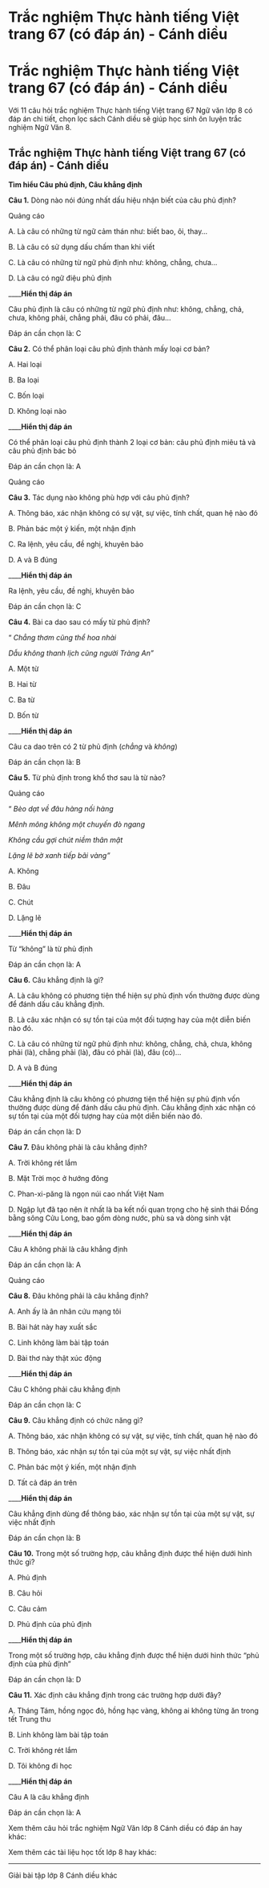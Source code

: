 # Trắc nghiệm Thực hành tiếng Việt trang 67 (có đáp án) - Cánh diều

# Trắc nghiệm Thực hành tiếng Việt trang 67 (có đáp án) - Cánh diều

Với 11 câu hỏi trắc nghiệm Thực hành tiếng Việt trang 67 Ngữ văn lớp 8 có đáp án chi tiết, chọn lọc sách Cánh diều sẽ giúp học sinh ôn luyện trắc nghiệm Ngữ Văn 8.

## Trắc nghiệm Thực hành tiếng Việt trang 67 (có đáp án) - Cánh diều

**Tìm hiểu Câu phủ định, Câu khẳng định**

**Câu 1.** Dòng nào nói đúng nhất dấu hiệu nhận biết của câu phủ định?

Quảng cáo

A. Là câu có những từ ngữ cảm thán như: biết bao, ôi, thay…

B. Là câu có sử dụng dấu chấm than khi viết

C. Là câu có những từ ngữ phủ định như: không, chẳng, chưa…

D. Là câu có ngữ điệu phủ định

____**Hiển thị đáp án**

Câu phủ định là câu có những từ ngữ phủ định như: không, chẳng, chả, chưa, không phải, chẳng phải, đâu có phải, đâu…

Đáp án cần chọn là: C

**Câu 2.** Có thể phân loại câu phủ định thành mấy loại cơ bản?

A. Hai loại

B. Ba loại

C. Bốn loại

D. Không loại nào

____**Hiển thị đáp án**

Có thể phân loại câu phủ định thành 2 loại cơ bản: câu phủ định miêu tả và câu phủ định bác bỏ

Đáp án cần chọn là: A

Quảng cáo

**Câu 3.** Tác dụng nào không phù hợp với câu phủ định?

A. Thông báo, xác nhận không có sự vật, sự việc, tính chất, quan hệ nào đó

B. Phản bác một ý kiến, một nhận định

C. Ra lệnh, yêu cầu, đề nghị, khuyên bảo

D. A và B đúng

____**Hiển thị đáp án**

Ra lệnh, yêu cầu, đề nghị, khuyên bảo

Đáp án cần chọn là: C

**Câu 4.** Bài ca dao sau có mấy từ phủ định?

“ _Chẳng thơm cũng thể hoa nhài_

_Dẫu không thanh lịch cũng người Tràng An”_

A. Một từ

B. Hai từ

C. Ba từ

D. Bốn từ

____**Hiển thị đáp án**

Câu ca dao trên có 2 từ phủ định (_chẳng_ và  _không_)

Đáp án cần chọn là: B

**Câu 5.** Từ phủ định trong khổ thơ sau là từ nào?

Quảng cáo

“ _Bèo dạt về đâu hàng nối hàng_

_Mênh mông không một chuyến đò ngang_

_Không cầu gợi chút niềm thân mật_

_Lặng lẽ bờ xanh tiếp bãi vàng”_

A. Không

B. Đâu

C. Chút

D. Lặng lẽ

____**Hiển thị đáp án**

Từ “không” là từ phủ định

Đáp án cần chọn là: A

**Câu 6.** Câu khẳng định là gì?

A. Là câu không có phương tiện thể hiện sự phủ định vốn thường được dùng để đánh dấu câu khẳng định.

B. Là câu xác nhận có sự tồn tại của một đối tượng hay của một diễn biến nào đó.

C. Là câu có những từ ngữ phủ định như: không, chẳng, chả, chưa, không phải (là), chẳng phải (là), đâu có phải (là), đâu (có)…

D. A và B đúng

____**Hiển thị đáp án**

Câu khẳng định là câu không có phương tiện thể hiện sự phủ định vốn thường được dùng để đánh dấu câu phủ định. Câu khẳng định xác nhận có sự tồn tại của một đối tượng hay của một diễn biến nào đó.

Đáp án cần chọn là: D

**Câu 7.** Đâu không phải là câu khẳng định?

A. Trời không rét lắm

B. Mặt Trời mọc ở hướng đông

C. Phan-xi-păng là ngọn núi cao nhất Việt Nam

D. Ngập lụt đã tạo nên ít nhất là ba kết nối quan trọng cho hệ sinh thái Đồng bằng sông Cửu Long, bao gồm dòng nước, phù sa và dòng sinh vật

____**Hiển thị đáp án**

Câu A không phải là câu khẳng định

Đáp án cần chọn là: A

Quảng cáo

**Câu 8.** Đâu không phải là câu khẳng định?

A. Anh ấy là ân nhân cứu mạng tôi

B. Bài hát này hay xuất sắc

C. Linh không làm bài tập toán

D. Bài thơ này thật xúc động

____**Hiển thị đáp án**

Câu C không phải câu khẳng định

Đáp án cần chọn là: C

**Câu 9.** Câu khẳng định có chức năng gì?

A. Thông báo, xác nhận không có sự vật, sự việc, tính chất, quan hệ nào đó

B. Thông báo, xác nhận sự tồn tại của một sự vật, sự việc nhất định

C. Phản bác một ý kiến, một nhận định

D. Tất cả đáp án trên

____**Hiển thị đáp án**

Câu khẳng định dùng để thông báo, xác nhận sự tồn tại của một sự vật, sự việc nhất định

Đáp án cần chọn là: B

**Câu 10.** Trong một số trường hợp, câu khẳng định được thể hiện dưới hình thức gì?

A. Phủ định

B. Câu hỏi

C. Câu cảm

D. Phủ định của phủ định

____**Hiển thị đáp án**

Trong một số trường hợp, câu khẳng định được thể hiện dưới hình thức “phủ định của phủ định”

Đáp án cần chọn là: D

**Câu 11.** Xác định câu khẳng định trong các trường hợp dưới đây?

A. Tháng Tám, hồng ngọc đỏ, hồng hạc vàng, không ai không từng ăn trong tết Trung thu

B. Linh không làm bài tập toán

C. Trời không rét lắm

D. Tôi không đi học

____**Hiển thị đáp án**

Câu A là câu khẳng định

Đáp án cần chọn là: A

Xem thêm câu hỏi trắc nghiệm Ngữ Văn lớp 8 Cánh diều có đáp án hay khác:

Xem thêm các tài liệu học tốt lớp 8 hay khác:

* * *

Giải bài tập lớp 8 Cánh diều khác
